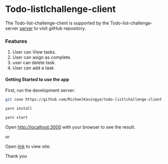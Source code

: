 ﻿# Todo-listlchallenge-client
 
  The Todo-list-challenge-client is supported by the Todo-list-challenge-server [server](https://github.com/MichaelKasingye/todo-list-challenge-server) to visit gitHub repository.
 
 ### Features
1. User can View tasks.
2. User can asign as complete.
3. user can delete task.
4. User can add a task

#### Getting Started to use the app

First, run the development server:

```bash
git cone https://github.com/MichaelKasingye/todo-listlchallenge-client.git

yarn install

yarn start
```

Open [http://localhost:3000](http://localhost:3000) with your browser to see the result.

or

Open [link](https://todo-list-client-react.netlify.app/) to view site.

Thank you
